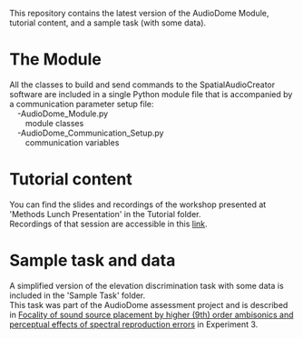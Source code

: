 This repository contains the latest version of the AudioDome Module, tutorial content, and a sample task (with some data).

# The Module
All the classes to build and send commands to the SpatialAudioCreator software are included in a single Python module file that is accompanied by a communication parameter setup file:<br> 
&emsp;-AudioDome_Module.py<br> 
&emsp;&emsp;module classes<br> 
&emsp;-AudioDome_Communication_Setup.py<br> 
&emsp;&emsp;communication variables<br> 

  # Tutorial content
  You can find the slides and recordings of the workshop presented at 'Methods Lunch Presentation' in the Tutorial folder.<br>
  Recordings of that session are accessible in this [link](https://youtu.be/mkM5U0-KhDs).

  # Sample task and data
  A simplified version of the elevation discrimination task with some data is included in the 'Sample Task' folder.<br>
  This task was part of the AudioDome assessment project and is described in [Focality of sound source placement by higher (9th) order ambisonics and perceptual effects of spectral reproduction errors](https://www.biorxiv.org/content/10.1101/2024.08.07.606870v3.abstract) in Experiment 3.
